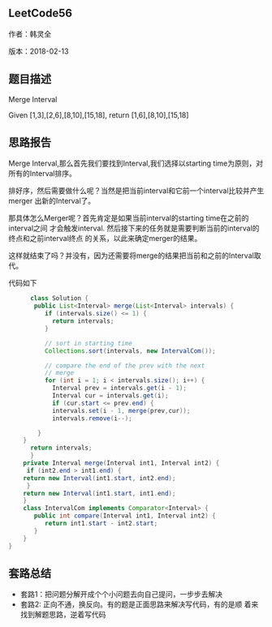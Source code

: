 ## LeetCode56

作者：韩灵全

版本：2018-02-13


## 题⽬描述

Merge Interval

Given [1,3],[2,6],[8,10],[15,18],
return [1,6],[8,10],[15,18]

## 思路报告

Merge Interval,那么首先我们要找到Interval,我们选择以starting time为原则，对
所有的Interval排序。

排好序，然后需要做什么呢？当然是把当前interval和它前一个interval比较并产生merger
出新的Interval了。

那具体怎么Merger呢？首先肯定是如果当前interval的starting time在之前的interval之间
才会触发interval.
然后接下来的任务就是需要判断当前的interval的终点和之前interval终点
的关系，以此来确定merger的结果。

这样就结束了吗？并没有，因为还需要将merge的结果把当前和之前的Interval取代。

代码如下
``` java
      class Solution {
       public List<Interval> merge(List<Interval> intervals) {
          if (intervals.size() <= 1) {
            return intervals;
          }

          // sort in starting time
          Collections.sort(intervals, new IntervalCom());

          // compare the end of the prev with the next
          // merge
          for (int i = 1; i < intervals.size(); i++) {
            Interval prev = intervals.get(i - 1);
            Interval cur = intervals.get(i);
            if (cur.start <= prev.end) {
            intervals.set(i - 1, merge(prev,cur));
            intervals.remove(i--);

        }
    }
      return intervals;
      }
    private Interval merge(Interval int1, Interval int2) {
     if (int2.end > int1.end) {
    return new Interval(int1.start, int2.end);
     }
    return new Interval(int1.start, int1.end);
    }
    class IntervalCom implements Comparator<Interval> {
       public int compare(Interval int1, Interval int2) {
          return int1.start - int2.start;
       }
    }
}
```

## 套路总结

* 套路1：把问题分解开成个个小问题去向自己提问，一步步去解决
* 套路2: 正向不通，换反向。有的题是正面思路来解决写代码，有的是顺
  着来找到解题思路，逆着写代码
